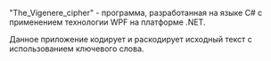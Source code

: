 "The_Vigenere_cipher" - программа, разработанная на языке C# с применением технологии WPF на платформе .NET.

Данное приложение кодирует и раскодирует исходный текст с использованием ключевого слова.

